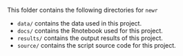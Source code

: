 This folder contains the following directories for `newr`

* `data/` contains the data used in this project.
* `docs/` contains the Rnotebook used for this project.
* `results/` contains the output results of this project.
* `source/` contains the script source code for this project.
